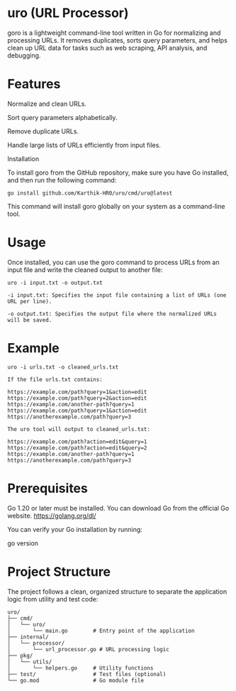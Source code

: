 # uro (URL Processor)

goro is a lightweight command-line tool written in Go for normalizing and processing URLs. It removes duplicates, sorts query parameters, and helps clean up URL data for tasks such as web scraping, API analysis, and debugging.

# Features

Normalize and clean URLs.

Sort query parameters alphabetically.

Remove duplicate URLs.

Handle large lists of URLs efficiently from input files.


Installation

To install goro from the GitHub repository, make sure you have Go installed, and then run the following command:
```
go install github.com/Karthik-HR0/uro/cmd/uro@latest
```

This command will install goro globally on your system as a command-line tool.

# Usage

Once installed, you can use the goro command to process URLs from an input file and write the cleaned output to another file:
```
uro -i input.txt -o output.txt

-i input.txt: Specifies the input file containing a list of URLs (one URL per line).

-o output.txt: Specifies the output file where the normalized URLs will be saved.
```

# Example
```
uro -i urls.txt -o cleaned_urls.txt

If the file urls.txt contains:

https://example.com/path?query=1&action=edit
https://example.com/path?query=2&action=edit
https://example.com/another-path?query=1
https://example.com/path?query=1&action=edit
https://anotherexample.com/path?query=3
```
```
The uro tool will output to cleaned_urls.txt:

https://example.com/path?action=edit&query=1
https://example.com/path?action=edit&query=2
https://example.com/another-path?query=1
https://anotherexample.com/path?query=3
```
# Prerequisites

Go 1.20 or later must be installed. You can download Go from the official Go website.
https://golang.org/dl/


You can verify your Go installation by running:

go version

# Project Structure

The project follows a clean, organized structure to separate the application logic from utility and test code:
```
uro/
├── cmd/
│   └── uro/
│       └── main.go        # Entry point of the application
├── internal/
│   └── processor/
│       └── url_processor.go # URL processing logic
├── pkg/
│   └── utils/
│       └── helpers.go     # Utility functions
├── test/                  # Test files (optional)
└── go.mod                 # Go module file
```
